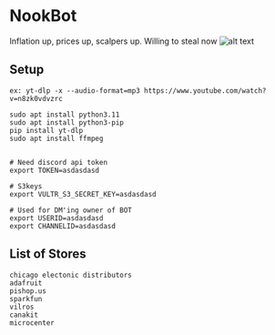 # NookBot
Inflation up, prices up, scalpers up. Willing to steal now
![alt text](https://media.discordapp.net/attachments/887834294746251304/1133411938186035251/3da.jpg)

## Setup
```
ex: yt-dlp -x --audio-format=mp3 https://www.youtube.com/watch?v=n8zk0vdvzrc

sudo apt install python3.11
sudo apt install python3-pip
pip install yt-dlp
sudo apt install ffmpeg


# Need discord api token
export TOKEN=asdasdasd

# S3keys
export VULTR_S3_SECRET_KEY=asdasdasd

# Used for DM'ing owner of BOT
export USERID=asdasdasd
export CHANNELID=asdasdasd
```

## List of Stores
```
chicago electonic distributors
adafruit
pishop.us
sparkfun
vilros
canakit
microcenter
```
